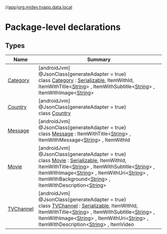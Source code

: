 //[app](../../index.md)/[org.mjdev.tvapp.data.local](index.md)

# Package-level declarations

## Types

| Name | Summary |
|---|---|
| [Category](-category/index.md) | [androidJvm]<br>@JsonClass(generateAdapter = true)<br>class [Category](-category/index.md) : [Serializable](https://developer.android.com/reference/kotlin/java/io/Serializable.html), ItemWithId, ItemWithTitle&lt;[String](https://kotlinlang.org/api/latest/jvm/stdlib/kotlin/-string/index.html)&gt; , ItemWithSubtitle&lt;[String](https://kotlinlang.org/api/latest/jvm/stdlib/kotlin/-string/index.html)&gt; , ItemWithImage&lt;[String](https://kotlinlang.org/api/latest/jvm/stdlib/kotlin/-string/index.html)&gt; |
| [Country](-country/index.md) | [androidJvm]<br>@JsonClass(generateAdapter = true)<br>class [Country](-country/index.md) |
| [Message](-message/index.md) | [androidJvm]<br>@JsonClass(generateAdapter = true)<br>class [Message](-message/index.md) : ItemWithTitle&lt;[String](https://kotlinlang.org/api/latest/jvm/stdlib/kotlin/-string/index.html)&gt; , ItemWithMessage&lt;[String](https://kotlinlang.org/api/latest/jvm/stdlib/kotlin/-string/index.html)&gt; , ItemWithId |
| [Movie](-movie/index.md) | [androidJvm]<br>@JsonClass(generateAdapter = true)<br>class [Movie](-movie/index.md) : [Serializable](https://developer.android.com/reference/kotlin/java/io/Serializable.html), ItemWithId, ItemWithTitle&lt;[String](https://kotlinlang.org/api/latest/jvm/stdlib/kotlin/-string/index.html)&gt; , ItemWithSubtitle&lt;[String](https://kotlinlang.org/api/latest/jvm/stdlib/kotlin/-string/index.html)&gt; , ItemWithImage&lt;[String](https://kotlinlang.org/api/latest/jvm/stdlib/kotlin/-string/index.html)&gt; , ItemWithUri&lt;[String](https://kotlinlang.org/api/latest/jvm/stdlib/kotlin/-string/index.html)&gt; , ItemWithBackground&lt;[String](https://kotlinlang.org/api/latest/jvm/stdlib/kotlin/-string/index.html)&gt; , ItemWithDescription&lt;[String](https://kotlinlang.org/api/latest/jvm/stdlib/kotlin/-string/index.html)&gt; |
| [TVChannel](-t-v-channel/index.md) | [androidJvm]<br>@JsonClass(generateAdapter = true)<br>class [TVChannel](-t-v-channel/index.md) : [Serializable](https://developer.android.com/reference/kotlin/java/io/Serializable.html), ItemWithId, ItemWithTitle&lt;[String](https://kotlinlang.org/api/latest/jvm/stdlib/kotlin/-string/index.html)&gt; , ItemWithSubtitle&lt;[String](https://kotlinlang.org/api/latest/jvm/stdlib/kotlin/-string/index.html)&gt; , ItemWithImage&lt;[String](https://kotlinlang.org/api/latest/jvm/stdlib/kotlin/-string/index.html)&gt; , ItemWithUri&lt;[String](https://kotlinlang.org/api/latest/jvm/stdlib/kotlin/-string/index.html)&gt; , ItemWithDescription&lt;[String](https://kotlinlang.org/api/latest/jvm/stdlib/kotlin/-string/index.html)&gt; , ItemVideo |

